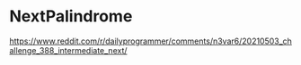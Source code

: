 # NextPalindrome

https://www.reddit.com/r/dailyprogrammer/comments/n3var6/20210503_challenge_388_intermediate_next/
